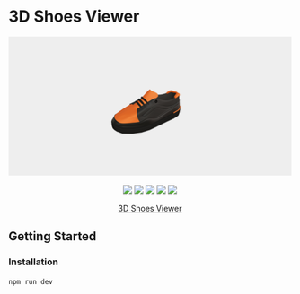 # 3D Shoes Viewer

<center>
<img src="readme.jpeg" alt="3d Shoes Viewer" />
</center>

<p align="center">
<img src="https://img.shields.io/badge/React-61DAFB?style=for-the-badge&logo=React&logoColor=black" /> <img src="https://img.shields.io/badge/typescript-3178C6?style=for-the-badge&logo=typescript&logoColor=white" /> <img src="https://img.shields.io/badge/Three-000000?style=for-the-badge&logo=Three.js&logoColor=white" /> <img src="https://img.shields.io/badge/Next-000000?style=for-the-badge&logo=Next.js&logoColor=white" /> <img src="https://img.shields.io/badge/Tailwindcss-06B6D4?style=for-the-badge&logo=TailWindCSS&logoColor=white" /> 
</p>

<p align="center">
  <a href="https://srain66.github.io/3d-shoes-viewer">3D Shoes Viewer</a>
</p>

## Getting Started

### Installation

```bash
npm run dev
```
